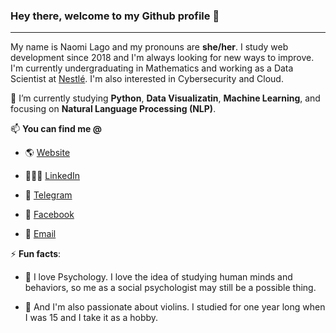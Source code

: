 ### Hey there, welcome to my Github profile 👋

****

My name is Naomi Lago and my pronouns are **she/her**. I study web development since 2018 and I'm always looking for new ways to improve. I'm currently undergraduating in Mathematics and working as a Data Scientist at <a href='https://nestle.com'>Nestlé</a>. I'm also interested in Cybersecurity and Cloud.

🌱 I’m currently studying **Python**, **Data Visualizatin**, **Machine Learning**, and focusing on **Natural Language Processing (NLP)**.

📫 **You can find me @**

  - 🌎 [Website](https://naomilago.netlify.com/)

  - 👩🏼‍💻 [LinkedIn](https://www.linkedin.com/in/naomilago)

  - 💬 [Telegram](https://t.me/naomilago)
  
  - 👥 [Facebook](https://www.facebook.com/naomilago0)
  
  - 📩 [Email](mailto:contato.naomilago@gmail.com)

⚡ **Fun facts**:

- 🧠 I love Psychology. I love the idea of studying human minds and behaviors, so me as a social psychologist may still be a possible thing.

- 🎻 And I'm also passionate about violins. I studied for one year long when I was 15 and I take it as a hobby.

